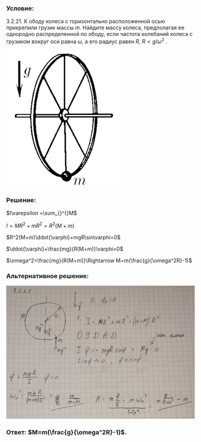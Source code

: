 ###  Условие: 

$3.2.21.$ К ободу колеса с горизонтально расположенной осью прикрепили грузик массы $m$. Найдите массу колеса, предполагая ее однородно распределенной по ободу, если частота колебаний колеса с грузиком вокруг оси равна $\omega$, а его радиус равен $R$, $R< g/\omega^2$ . 

![|305x366, 67%](../../img/3.2.21/3.2.21.png) 

###  Решение: 

$I\varepsilon =\sum_{}^{}M$  
  
$I=MR^2+mR^2=R^2(M+m)$  
  
$R^2(M+m)\ddot{\varphi}+mgR\sin\varphi=0$  
  
$\ddot{\varphi}+\frac{mg}{R(M+m)}\varphi=0$  
  
$\omega^2=\frac{mg}{R(M+m)}\Rightarrow M=m(\frac{g}{\omega^2R}-1)$  
  


###  Альтернативное решение: 

![|828x585, 67%](../../img/3.2.21/01.jpg) 

###  Ответ: $M=m(\frac{g}{\omega^2R}-1)$. 

### 
